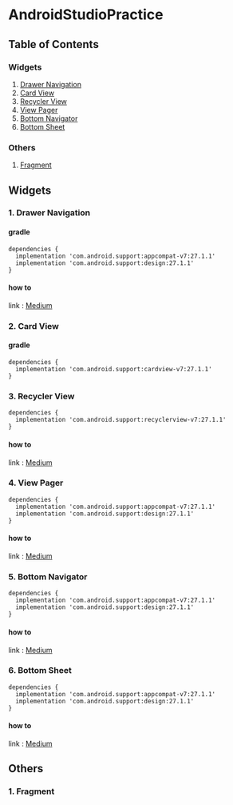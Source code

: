 # AndroidStudioPractice

## Table of Contents
### Widgets
1. [Drawer Navigation](#1-drawer-navigation)
2. [Card View](#2-card-view)
3. [Recycler View](#3-recycler-view)
4. [View Pager](#4-view-pager)
5. [Bottom Navigator](#5-bottom-navigator)
6. [Bottom Sheet](#6-bottom-sheet)
### Others
1. [Fragment](#1-fragment)

## Widgets
### 1. Drawer Navigation
#### gradle
```
dependencies {
  implementation 'com.android.support:appcompat-v7:27.1.1'
  implementation 'com.android.support:design:27.1.1'
}
```
#### how to
link : [Medium](https://medium.com/@tanakorn0412/%E0%B8%81%E0%B8%B2%E0%B8%A3%E0%B8%97%E0%B8%B3-drawer-navigator-%E0%B9%81%E0%B8%96%E0%B8%9A%E0%B9%80%E0%B8%A1%E0%B8%99%E0%B8%B9%E0%B8%8B%E0%B9%88%E0%B8%AD%E0%B8%99%E0%B9%84%E0%B8%94%E0%B9%89-a60279d65ba)

### 2. Card View
#### gradle
```
dependencies {
  implementation 'com.android.support:cardview-v7:27.1.1'
}
```
### 3. Recycler View
```
dependencies {
  implementation 'com.android.support:recyclerview-v7:27.1.1'
}
```
#### how to
link : [Medium](https://medium.com/@tanakorn0412/%E0%B8%81%E0%B8%B2%E0%B8%A3%E0%B8%97%E0%B8%B3-recycler-view-%E0%B8%95%E0%B8%B1%E0%B8%A7%E0%B9%81%E0%B8%AA%E0%B8%94%E0%B8%87-list-%E0%B8%82%E0%B9%89%E0%B8%AD%E0%B8%A1%E0%B8%B9%E0%B8%A5-a757535c43fd)
### 4. View Pager
```
dependencies {
  implementation 'com.android.support:appcompat-v7:27.1.1'
  implementation 'com.android.support:design:27.1.1'
}
```
#### how to
link : [Medium](#)
### 5. Bottom Navigator
```
dependencies {
  implementation 'com.android.support:appcompat-v7:27.1.1'
  implementation 'com.android.support:design:27.1.1'
}
```
#### how to
link : [Medium](#)
### 6. Bottom Sheet
```
dependencies {
  implementation 'com.android.support:appcompat-v7:27.1.1'
  implementation 'com.android.support:design:27.1.1'
}
```
#### how to
link : [Medium](#)

## Others
### 1. Fragment
